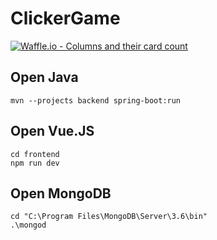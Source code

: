 # ClickerGame

[![Waffle.io - Columns and their card count](https://badge.waffle.io/222f49c9fbb5931ad1ee56156be827d673491b06993d7a0249df1affa5f413e0.svg?columns=all)](https://waffle.io/comedinha/ClickerGame)

## Open Java
```
mvn --projects backend spring-boot:run
```

## Open Vue.JS
```
cd frontend
npm run dev
```

## Open MongoDB
```
cd "C:\Program Files\MongoDB\Server\3.6\bin"
.\mongod
```